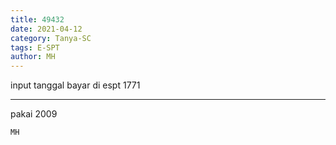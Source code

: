 ```yaml
---
title: 49432
date: 2021-04-12
category: Tanya-SC
tags: E-SPT
author: MH
---
```


input tanggal bayar di espt 1771

---

pakai 2009

`MH`
